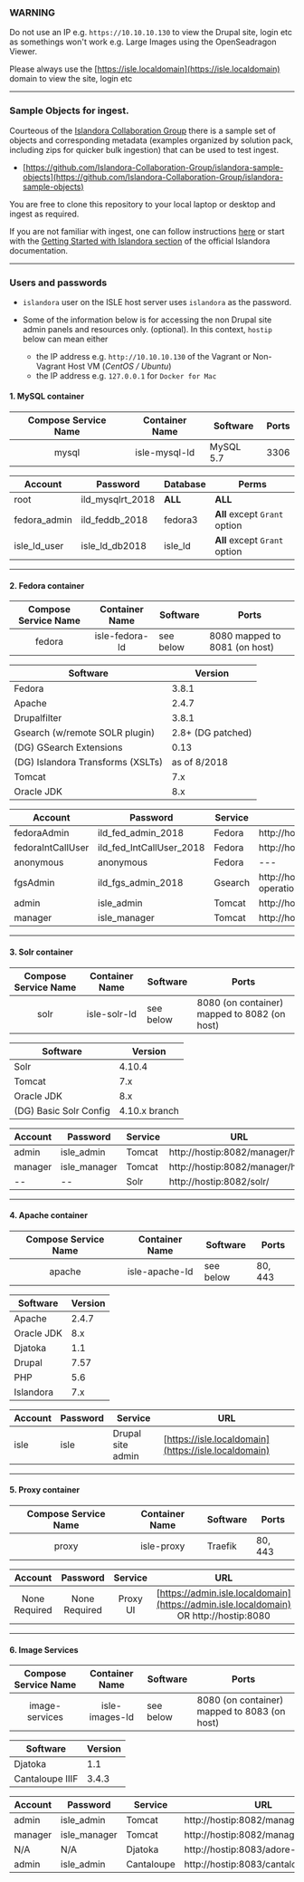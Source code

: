 ### WARNING
Do not use an IP e.g. `https://10.10.10.130` to view the Drupal site, login etc as somethings won't work e.g. Large Images using the OpenSeadragon Viewer.

Please always use the [https://isle.localdomain](https://isle.localdomain) domain to view the site, login etc


---

### Sample Objects for ingest.
Courteous of the [Islandora Collaboration Group](https://github.com/Islandora-Collaboration-Group/icg_information) there is a sample set of objects and corresponding metadata (examples organized by solution pack, including zips for quicker bulk ingestion) that can be used to test ingest.

* [https://github.com/Islandora-Collaboration-Group/islandora-sample-objects](https://github.com/Islandora-Collaboration-Group/islandora-sample-objects)

You are free to clone this repository to your local laptop or desktop and ingest as required.

If you are not familiar with ingest, one can follow instructions [here](https://wiki.duraspace.org/display/ISLANDORA/How+to+Add+an+Item+to+a+Digital+Collection) or start with the [Getting Started with Islandora section](https://wiki.duraspace.org/display/ISLANDORA/Getting+Started+with+Islandora) of the official Islandora documentation.

---

### Users and passwords

* `islandora` user on the ISLE host server uses `islandora` as the password.

* Some of the information below is for accessing the non Drupal site admin panels and resources only. (optional). In this context, `hostip` below can mean either
     * the IP address e.g. `http://10.10.10.130` of the Vagrant or Non-Vagrant Host VM (_CentOS / Ubuntu_)
     * the IP address e.g. `127.0.0.1` for `Docker for Mac`

#### 1. MySQL container
| Compose Service Name | Container Name  | Software      | Ports         |
| :-------------:      | :-------------: | ------------- | ------------- |      
| mysql                | isle-mysql-ld   | MySQL 5.7     | 3306          |


| Account        | Password              | Database         | Perms                         |
| -------------  | -------------         | -------------    | -------------                 |      
| root           | ild_mysqlrt_2018      | **ALL**          | **ALL**                       |
| fedora_admin   | ild_feddb_2018        | fedora3          | **All** except `Grant` option |
| isle_ld_user   | isle_ld_db2018        | isle_ld          | **All** except `Grant` option |

---

#### 2. Fedora container
| Compose Service Name | Container Name  | Software      | Ports                                            |
| :-------------:      | :-------------: | ------------- | -------------                                    |      
| fedora               | isle-fedora-ld  | see below     | 8080 mapped to 8081 (on host) |


| Software                         | Version           |
| -------------                    | -------------     |
| Fedora                           | 3.8.1             |
| Apache                           | 2.4.7             |
| Drupalfilter                     | 3.8.1             |
| Gsearch (w/remote SOLR plugin)   | 2.8+ (DG patched) |
| (DG) GSearch Extensions          | 0.13              |
| (DG) Islandora Transforms (XSLTs)| as of 8/2018      |
| Tomcat                           | 7.x               |  
| Oracle JDK                       | 8.x               |

| Account           | Password                      | Service       | URL           |
| -------------     | -------------                 | ------------- | ------------- |      
| fedoraAdmin       | ild_fed_admin_2018            | Fedora        | http://hostip:8081/fedora/describe                          |
| fedoraIntCallUser | ild_fed_IntCallUser_2018      | Fedora        | http://hostip:8081/fedora/objects                           |
| anonymous         | anonymous                     | Fedora        | ---                                                         |
| fgsAdmin          | ild_fgs_admin_2018            | Gsearch       | http://hostip:8081/fedoragsearch/rest?operation=updateIndex |
| admin             | isle_admin                    | Tomcat        | http://hostip:8081/manager/html                             |
| manager           | isle_manager                  | Tomcat        | http://hostip:8081/manager/html                             |

---

#### 3. Solr container

| Compose Service Name | Container Name  | Software      | Ports                                              |
| :-------------:      | :-------------: | ------------- | -------------                                      |      
| solr                 | isle-solr-ld    | see below     | 8080 (on container) mapped to 8082 (on host)       |


| Software               | Version       |
| -------------          | ------------- |
| Solr                   | 4.10.4        |
| Tomcat                 | 7.x           |  
| Oracle JDK             | 8.x           |
| (DG) Basic Solr Config | 4.10.x branch |

| Account           | Password        | Service       | URL                             |
| -------------     | -------------   | ------------- | -------------                   |
| admin             | isle_admin      | Tomcat        | http://hostip:8082/manager/html |
| manager           | isle_manager    | Tomcat        | http://hostip:8082/manager/html |
| --                | --              | Solr          | http://hostip:8082/solr/        |

---

#### 4. Apache container

| Compose Service Name | Container Name  | Software      | Ports         |
| :-------------:      | :-------------: | ------------- | ------------- |      
| apache               | isle-apache-ld  | see below     | 80, 443       |


| Software      | Version       |
| ------------- | ------------- |
| Apache        | 2.4.7         |
| Oracle JDK    | 8.x           |
| Djatoka       | 1.1           |
| Drupal        | 7.57          |
| PHP           | 5.6           |
| Islandora     | 7.x           |

| Account                | Password                      | Service               | URL                                                  |
| -------------          | -------------                 | -------------         | -------------                                        |
| isle                  | isle                           | Drupal site admin     | [https://isle.localdomain](https://isle.localdomain) |

---

#### 5. Proxy container
| Compose Service Name | Container Name  | Software      | Ports         |
| :-------------:      | :-------------: | ------------- | ------------- |
| proxy                | isle-proxy      | Traefik       | 80, 443       |

| Account               | Password      | Service      | URL        |
| :-------------:       | :-------------:   | :-------------: | :-------------: |
| None Required         | None Required                 | Proxy UI     | [https://admin.isle.localdomain](https://admin.isle.localdomain) OR http://hostip:8080  |

---

#### 6. Image Services
| Compose Service Name | Container Name  | Software      | Ports                                            |
| :-------------:      | :-------------: | ------------- | -------------                                    |      
| image-services       |  isle-images-ld | see below     | 8080 (on container) mapped to 8083 (on host)     |


| Software                         | Version           |
| -------------                    | -------------     |
| Djatoka                          | 1.1               |
| Cantaloupe IIIF                  | 3.4.3             |

| Account           | Password                      | Service       | URL           |
| -------------     | -------------                 | ------------- | ------------- |
| admin             | isle_admin                    | Tomcat        | http://hostip:8082/manager/html   |
| manager           | isle_manager                  | Tomcat        | http://hostip:8082/manager/html   |   
| N/A               | N/A                           | Djatoka       | http://hostip:8083/adore-djatoka/     |
| admin             | isle_admin                    | Cantaloupe    | http://hostip:8083/cantaloupe/admin   |
